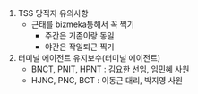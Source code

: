 1. TSS 당직자 유의사항
	- 근태를 bizmeka통해서 꼭 찍기
		- 주간은 기존이랑 동일
		- 야간은 작일퇴근 찍기
2. 터미널 에이전트 유지보수(터미널 에이전트)
	- BNCT, PNIT, HPNT : 김요한 선임, 임민혜 사원
	- HJNC, PNC, BCT : 이동근 대리, 박지영 사원